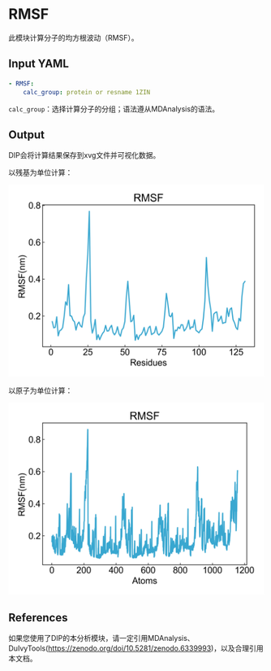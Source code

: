 # RMSF

此模块计算分子的均方根波动（RMSF）。

## Input YAML

```yaml
- RMSF:
    calc_group: protein or resname 1ZIN
```

`calc_group`：选择计算分子的分组；语法遵从MDAnalysis的语法。


## Output

DIP会将计算结果保存到xvg文件并可视化数据。

以残基为单位计算：

![rmsf_residue](static/RMSF_rmsf_residue.png)

以原子为单位计算：

![rmsf_atom](static/RMSF_rmsf_atom.png)


## References

如果您使用了DIP的本分析模块，请一定引用MDAnalysis、DuIvyTools(https://zenodo.org/doi/10.5281/zenodo.6339993)，以及合理引用本文档。